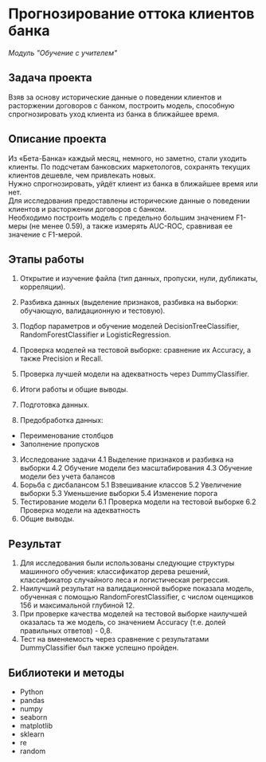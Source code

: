 # Прогнозирование оттока клиентов банка

_Модуль "Обучение с учителем"_


## Задача проекта

Взяв за основу исторические данные о поведении клиентов и расторжении договоров с банком, построить модель, способную спрогнозировать уход клиента из банка в ближайшее время.


## Описание проекта

Из «Бета-Банка» каждый месяц, немного, но заметно, стали уходить клиенты. По подсчетам банковских маркетологов, сохранять текущих клиентов дешевле, чем привлекать новых.  
Нужно спрогнозировать, уйдёт клиент из банка в ближайшее время или нет.  
Для исследования предоставлены исторические данные о поведении клиентов и расторжении договоров с банком.  
Необходимо построить модель с предельно большим значением F1-меры (не менее 0.59), а также измерять AUC-ROC, сравнивая ее значение с F1-мерой.


## Этапы работы

1. Открытие и изучение файла (тип данных, пропуски, нули, дубликаты, корреляции).
2. Разбивка данных (выделение признаков, разбивка на выборки: обучающую, валидационную и тестовую).
3. Подбор параметров и обучение моделей DecisionTreeClassifier, RandomForestClassifier и LogisticRegression.
5. Проверка моделей на тестовой выборке: сравнение их Accuracy, а также Precision и Recall.
6. Проверка лучшей модели на адекватность через DummyClassifier.
7. Итоги работы и общие выводы.

1.  Подготовка данных.
2.  Предобработка данных:
  - Переименование столбцов
  - Заполнение пропусков
3.  Исследование задачи
4.1  Выделение признаков и разбивка на выборки
4.2  Обучение модели без масштабирования
4.3  Обучение модели без учета балансов
4.  Борьба с дисбалансом
5.1  Взвешивание классов
5.2  Увеличение выборки
5.3  Уменьшение выборки
5.4  Изменение порога
5.  Тестирование модели
6.1  Проверка модели на тестовой выборке
6.2  Проверка модели на адекватность
6.  Общие выводы.


## Результат

1. Для исследования были использованы следующие структуры машинного обучения: классификатор дерева решений, классификатор случайного леса и логистическая регрессия.
2. Наилучший результат на валидационной выборке показала модель, обученная с помощью RandomForestClassifier, с числом оценщиков 156 и максимальной глубиной 12.
3. При проверке качества моделей на тестовой выборке наилучшей оказалась та же модель, со значением Accuracy (т.е. долей правильных ответов) - 0,8.
4. Тест на вменяемость через сравнение с результатами DummyClassifier был также успешно пройден.


## Библиотеки и методы

- Python
- pandas
- numpy
- seaborn
- matplotlib
- sklearn
- re
- random

